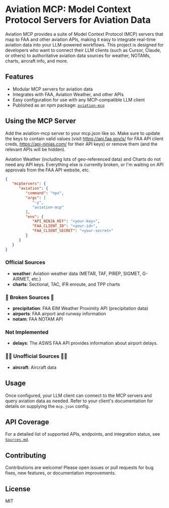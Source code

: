 # Aviation MCP: Model Context Protocol Servers for Aviation Data

Aviation MCP provides a suite of Model Context Protocol (MCP) servers that map to FAA and other aviation APIs, making it easy to integrate real-time aviation data into your LLM-powered workflows. This project is designed for developers who want to connect their LLM clients (such as Cursor, Claude, or others) to authoritative aviation data sources for weather, NOTAMs, charts, aircraft info, and more.

## Features

- Modular MCP servers for aviation data
- Integrates with FAA, Aviation Weather, and other APIs
- Easy configuration for use with any MCP-compatible LLM client
- Published as an npm package: [`aviation-mcp`](https://www.npmjs.com/package/aviation-mcp)

## Using the MCP Server

Add the aviation-mcp server to your mcp.json like so. Make sure to update the keys to contain valid values (visit https://api.faa.gov/s/ for FAA API client creds, https://api-ninjas.com/ for their API keys) or remove them (and the relevant APIs will be hidden).

Aviation Weather (including lots of geo-referenced data) and Charts do not need any API keys. Everything else is currently broken, or I'm waiting on API approvals from the FAA API website, etc.

```json
{
   "mcpServers": {
      "aviation": {
         "command": "npx",
         "args": [
            "-y",
            "aviation-mcp"
         ],
         "env": {
            "API_NINJA_KEY": "<your-key>",
            "FAA_CLIENT_ID": "<your-id>",
            "FAA_CLIENT_SECRET": "<your-secret>"
         }
      }
   }
}
```

### Official Sources

- **weather**: Aviation weather data (METAR, TAF, PIREP, SIGMET, G-AIRMET, etc.)
- **charts**: Sectional, TAC, IFR enroute, and TPP charts

### 🚧 Broken Sources 🚧

- **precipitation**: FAA EIM Weather Proximity API (precipitation data)
- **airports**: FAA airport and runway information
- **notam**: FAA NOTAM API

### Not Implemented

- **delays**: The ASWS FAA API provides information about airport delays.

### 🚧🚧 Unofficial Sources 🚧🚧

- **aircraft**: Aircraft data

## Usage

Once configured, your LLM client can connect to the MCP servers and query aviation data as needed. Refer to your client's documentation for details on supplying the `mcp.json` config.

## API Coverage

For a detailed list of supported APIs, endpoints, and integration status, see [`Sources.md`](./Sources.md).

## Contributing

Contributions are welcome! Please open issues or pull requests for bug fixes, new features, or documentation improvements.

## License

MIT 